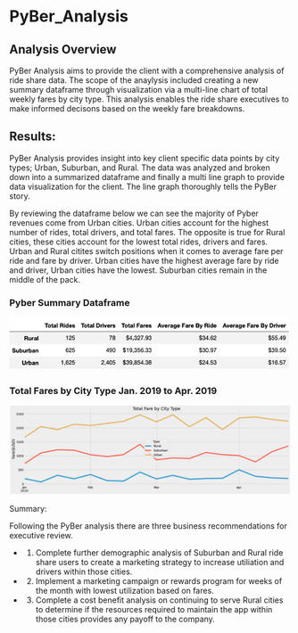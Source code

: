 # PyBer_Analysis

## Analysis Overview
PyBer Analysis aims to provide the client with a comprehensive analysis of ride share data. The scope of the anaylysis included creating a new summary dataframe through visualization via a multi-line chart of total weekly fares by city type. This analysis enables the ride share executives to make informed decisons based on the weekly fare breakdowns. 

## Results:
PyBer Analysis provides insight into key client specific data points by city types; Urban, Suburban, and Rural. The data was analyzed and broken down into a summarized dataframe and finally a multi line graph to provide data visualization for the client. The line graph thoroughly tells the PyBer story. 

By reviewing the dataframe below we can see the majority of Pyber revenues come from Urban cities. Urban cities account for the highest number of rides, total drivers, and total fares. The opposite is true for Rural cities, these cities account for the lowest total rides, drivers and fares. Urban and Rural citites switch positions when it comes to average fare per ride and fare by driver. Urban cities have the highest average fare by ride and driver, Urban cities have the lowest. Suburban cities remain in the middle of the pack. 

### Pyber Summary Dataframe

![Pyber_Summary_DF.PNG](https://github.com/worksm/PyBer_Analysis/blob/858829c9c12bc34e5f9ff2894da5173830cd92b1/Resources/Pyber_Summary_DF.png)

### Total Fares by City Type Jan. 2019 to Apr. 2019

![Fares_by_City_Type.PNG](https://github.com/worksm/PyBer_Analysis/blob/01afaa686a2437b95a7e5f44cce70b5274937e4f/Resources/Fares_by_City_Type.png)

Summary:

Following the PyBer analysis there are three business recommendations for executive review. 
 * 1. Complete further demographic analysis of Suburban and Rural ride share users to create a marketing strategy to increase utiliation and drivers within those cities. 
 * 2. Implement a marketing campaign or rewards program for weeks of the month with lowest utilization based on fares. 
 * 3. Complete a cost benefit analysis on continuing to serve Rural cities to determine if the resources required to maintain the app within those cities provides any payoff to the company. 
